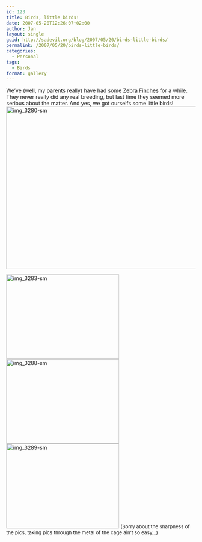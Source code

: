 ```yaml
---
id: 123
title: Birds, little birds!
date: 2007-05-20T12:26:07+02:00
author: Jan
layout: single
guid: http://sadevil.org/blog/2007/05/20/birds-little-birds/
permalink: /2007/05/20/birds-little-birds/
categories:
  - Personal
tags:
  - Birds
format: gallery
---
```

We&#8217;ve (well, my parents really) have had some <a href="http://en.wikipedia.org/wiki/Zebra_Finch" target="_blank">Zebra Finches</a> for a while. They never really did any real breeding, but last time they seemed more serious about the matter. And yes, we got ourselfs some little birds!  
<img class="alignleft size-full wp-image-1674" src="https://kcore.org/wp-content/uploads/2007/05/IMG_3280-sm.jpg" alt="img_3280-sm" width="576" height="432" srcset="https://kcore.org/wp-content/uploads/2007/05/IMG_3280-sm.jpg 576w, https://kcore.org/wp-content/uploads/2007/05/IMG_3280-sm-300x225.jpg 300w, https://kcore.org/wp-content/uploads/2007/05/IMG_3280-sm-467x350.jpg 467w, https://kcore.org/wp-content/uploads/2007/05/IMG_3280-sm-150x113.jpg 150w" sizes="(max-width: 576px) 100vw, 576px" /> 

<img class="alignleft size-medium wp-image-1675" src="https://kcore.org/wp-content/uploads/2007/05/IMG_3283-sm-300x225.jpg" alt="img_3283-sm" width="300" height="225" srcset="https://kcore.org/wp-content/uploads/2007/05/IMG_3283-sm-300x225.jpg 300w, https://kcore.org/wp-content/uploads/2007/05/IMG_3283-sm-467x350.jpg 467w, https://kcore.org/wp-content/uploads/2007/05/IMG_3283-sm-150x113.jpg 150w, https://kcore.org/wp-content/uploads/2007/05/IMG_3283-sm.jpg 576w" sizes="(max-width: 300px) 100vw, 300px" /> 

<img class="alignleft size-medium wp-image-1676" src="https://kcore.org/wp-content/uploads/2007/05/IMG_3288-sm-300x225.jpg" alt="img_3288-sm" width="300" height="225" srcset="https://kcore.org/wp-content/uploads/2007/05/IMG_3288-sm-300x225.jpg 300w, https://kcore.org/wp-content/uploads/2007/05/IMG_3288-sm-467x350.jpg 467w, https://kcore.org/wp-content/uploads/2007/05/IMG_3288-sm-150x113.jpg 150w, https://kcore.org/wp-content/uploads/2007/05/IMG_3288-sm.jpg 576w" sizes="(max-width: 300px) 100vw, 300px" /> 

<img class="alignleft size-medium wp-image-1677" src="https://kcore.org/wp-content/uploads/2007/05/IMG_3289-sm-300x225.jpg" alt="img_3289-sm" width="300" height="225" srcset="https://kcore.org/wp-content/uploads/2007/05/IMG_3289-sm-300x225.jpg 300w, https://kcore.org/wp-content/uploads/2007/05/IMG_3289-sm-467x350.jpg 467w, https://kcore.org/wp-content/uploads/2007/05/IMG_3289-sm-150x113.jpg 150w, https://kcore.org/wp-content/uploads/2007/05/IMG_3289-sm.jpg 576w" sizes="(max-width: 300px) 100vw, 300px" />  
<span style="font-size: small;">(Sorry about the sharpness of the pics, taking pics through the metal of the cage ain&#8217;t so easy&#8230;)</span>